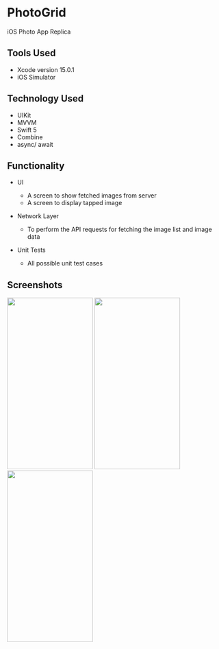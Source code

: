 # PhotoGrid
iOS Photo App Replica

## Tools Used

* Xcode version 15.0.1
* iOS Simulator

## Technology Used

* UIKit
* MVVM
* Swift 5
* Combine
* async/ await

## Functionality 

* UI
  * A screen to show fetched images from server
  * A screen to display tapped image
   
* Network Layer
    * To perform the API requests for fetching the image list and image data

* Unit Tests
    * All possible unit test cases

## Screenshots
<img src="https://github.com/patilsaagar/PhotoGrid/assets/81484795/15de73ed-c34e-4d61-b3bd-0b5d7e506315" width="200" height="400"/>
<img src="https://github.com/patilsaagar/PhotoGrid/assets/81484795/15155926-a6ad-4ad9-a2f4-b377134b9895" width="200" height="400"/>
<img src="https://github.com/patilsaagar/PhotoGrid/assets/81484795/758b1638-48ed-4cc0-b3c5-8157c55c4757" width="200" height="400"/>
